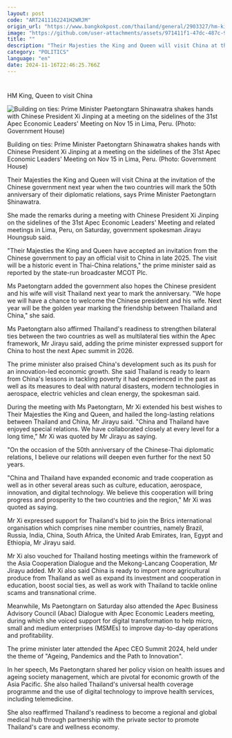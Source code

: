 ```yaml
---
layout: post
code: "ART2411162241H2WRJM"
origin_url: "https://www.bangkokpost.com/thailand/general/2903327/hm-king-queen-to-visit-china"
image: "https://github.com/user-attachments/assets/971411f1-47dc-487c-9d27-c8cc3c3ec25a"
title: ""
description: "Their Majesties the King and Queen will visit China at the invitation of the Chinese government next year when the two countries will mark the 50th anniversary of their diplomatic relations, says Prime Minister Paetongtarn Shinawatra."
category: "POLITICS"
language: "en"
date: 2024-11-16T22:46:25.766Z
---
```


# 

HM King, Queen to visit China

![Building on ties: Prime Minister Paetongtarn Shinawatra shakes hands with Chinese President Xi Jinping at a meeting on the sidelines of the 31st Apec Economic Leaders' Meeting on Nov 15 in Lima, Peru. (Photo: Government House)](https://github.com/user-attachments/assets/f4e35a38-475b-4de2-a397-5b1e6e4d5c60)

Building on ties: Prime Minister Paetongtarn Shinawatra shakes hands with Chinese President Xi Jinping at a meeting on the sidelines of the 31st Apec Economic Leaders' Meeting on Nov 15 in Lima, Peru. (Photo: Government House)

Their Majesties the King and Queen will visit China at the invitation of the Chinese government next year when the two countries will mark the 50th anniversary of their diplomatic relations, says Prime Minister Paetongtarn Shinawatra.

She made the remarks during a meeting with Chinese President Xi Jinping on the sidelines of the 31st Apec Economic Leaders' Meeting and related meetings in Lima, Peru, on Saturday, government spokesman Jirayu Houngsub said.

"Their Majesties the King and Queen have accepted an invitation from the Chinese government to pay an official visit to China in late 2025. The visit will be a historic event in Thai-China relations," the prime minister said as reported by the state-run broadcaster MCOT Plc.

Ms Paetongtarn added the government also hopes the Chinese president and his wife will visit Thailand next year to mark the anniversary. "We hope we will have a chance to welcome the Chinese president and his wife. Next year will be the golden year marking the friendship between Thailand and China," she said.

Ms Paetongtarn also affirmed Thailand's readiness to strengthen bilateral ties between the two countries as well as multilateral ties within the Apec framework, Mr Jirayu said, adding the prime minister expressed support for China to host the next Apec summit in 2026.

The prime minister also praised China's development such as its push for an innovation-led economic growth. She said Thailand is ready to learn from China's lessons in tackling poverty it had experienced in the past as well as its measures to deal with natural disasters, modern technologies in aerospace, electric vehicles and clean energy, the spokesman said.

During the meeting with Ms Paetongtarn, Mr Xi extended his best wishes to Their Majesties the King and Queen, and hailed the long-lasting relations between Thailand and China, Mr Jirayu said. "China and Thailand have enjoyed special relations. We have collaborated closely at every level for a long time," Mr Xi was quoted by Mr Jirayu as saying.

"On the occasion of the 50th anniversary of the Chinese-Thai diplomatic relations, I believe our relations will deepen even further for the next 50 years.

"China and Thailand have expanded economic and trade cooperation as well as in other several areas such as culture, education, aerospace, innovation, and digital technology. We believe this cooperation will bring progress and prosperity to the two countries and the region," Mr Xi was quoted as saying.

Mr Xi expressed support for Thailand's bid to join the Brics international organisation which comprises nine member countries, namely Brazil, Russia, India, China, South Africa, the United Arab Emirates, Iran, Egypt and Ethiopia, Mr Jirayu said.

Mr Xi also vouched for Thailand hosting meetings within the framework of the Asia Cooperation Dialogue and the Mekong-Lancang Cooperation, Mr Jirayu added. Mr Xi also said China is ready to import more agricultural produce from Thailand as well as expand its investment and cooperation in education, boost social ties, as well as work with Thailand to tackle online scams and transnational crime.

Meanwhile, Ms Paetongtarn on Saturday also attended the Apec Business Advisory Council (Abac) Dialogue with Apec Economic Leaders meeting, during which she voiced support for digital transformation to help micro, small and medium enterprises (MSMEs) to improve day-to-day operations and profitability.

The prime minister later attended the Apec CEO Summit 2024, held under the theme of "Ageing, Pandemics and the Path to Innovation".

In her speech, Ms Paetongtarn shared her policy vision on health issues and ageing society management, which are pivotal for economic growth of the Asia Pacific. She also hailed Thailand's universal health coverage programme and the use of digital technology to improve health services, including telemedicine.

She also reaffirmed Thailand's readiness to become a regional and global medical hub through partnership with the private sector to promote Thailand's care and wellness economy.